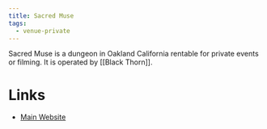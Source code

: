 ```yaml
---
title: Sacred Muse
tags:
  - venue-private
---
```


Sacred Muse is a dungeon in Oakland California rentable for private events or filming. It is operated by [[Black Thorn]].

# Links
- [Main Website](https://sacred-muse.org)